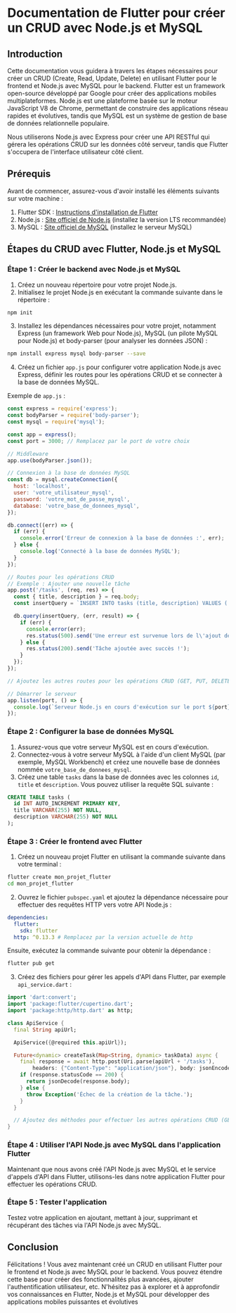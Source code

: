 # Documentation de Flutter pour créer un CRUD avec Node.js et MySQL

## Introduction

Cette documentation vous guidera à travers les étapes nécessaires pour créer un CRUD (Create, Read, Update, Delete) en utilisant Flutter pour le frontend et Node.js avec MySQL pour le backend. Flutter est un framework open-source développé par Google pour créer des applications mobiles multiplateformes. Node.js est une plateforme basée sur le moteur JavaScript V8 de Chrome, permettant de construire des applications réseau rapides et évolutives, tandis que MySQL est un système de gestion de base de données relationnelle populaire.

Nous utiliserons Node.js avec Express pour créer une API RESTful qui gérera les opérations CRUD sur les données côté serveur, tandis que Flutter s'occupera de l'interface utilisateur côté client.

## Prérequis

Avant de commencer, assurez-vous d'avoir installé les éléments suivants sur votre machine :

1. Flutter SDK : [Instructions d'installation de Flutter](https://flutter.dev/docs/get-started/install)
2. Node.js : [Site officiel de Node.js](https://nodejs.org/) (installez la version LTS recommandée)
3. MySQL : [Site officiel de MySQL](https://www.mysql.com/) (installez le serveur MySQL)

## Étapes du CRUD avec Flutter, Node.js et MySQL

### Étape 1 : Créer le backend avec Node.js et MySQL

1. Créez un nouveau répertoire pour votre projet Node.js.
2. Initialisez le projet Node.js en exécutant la commande suivante dans le répertoire :

```bash
npm init
```

3. Installez les dépendances nécessaires pour votre projet, notamment Express (un framework Web pour Node.js), MySQL (un pilote MySQL pour Node.js) et body-parser (pour analyser les données JSON) :

```bash
npm install express mysql body-parser --save
```

4. Créez un fichier `app.js` pour configurer votre application Node.js avec Express, définir les routes pour les opérations CRUD et se connecter à la base de données MySQL.

Exemple de `app.js` :

```javascript
const express = require('express');
const bodyParser = require('body-parser');
const mysql = require('mysql');

const app = express();
const port = 3000; // Remplacez par le port de votre choix

// Middleware
app.use(bodyParser.json());

// Connexion à la base de données MySQL
const db = mysql.createConnection({
  host: 'localhost',
  user: 'votre_utilisateur_mysql',
  password: 'votre_mot_de_passe_mysql',
  database: 'votre_base_de_donnees_mysql',
});

db.connect((err) => {
  if (err) {
    console.error('Erreur de connexion à la base de données :', err);
  } else {
    console.log('Connecté à la base de données MySQL');
  }
});

// Routes pour les opérations CRUD
// Exemple : Ajouter une nouvelle tâche
app.post('/tasks', (req, res) => {
  const { title, description } = req.body;
  const insertQuery = `INSERT INTO tasks (title, description) VALUES ('${title}', '${description}')`;

  db.query(insertQuery, (err, result) => {
    if (err) {
      console.error(err);
      res.status(500).send('Une erreur est survenue lors de l\'ajout de la tâche.');
    } else {
      res.status(200).send('Tâche ajoutée avec succès !');
    }
  });
});

// Ajoutez les autres routes pour les opérations CRUD (GET, PUT, DELETE)

// Démarrer le serveur
app.listen(port, () => {
  console.log(`Serveur Node.js en cours d'exécution sur le port ${port}`);
});
```

### Étape 2 : Configurer la base de données MySQL

1. Assurez-vous que votre serveur MySQL est en cours d'exécution.
2. Connectez-vous à votre serveur MySQL à l'aide d'un client MySQL (par exemple, MySQL Workbench) et créez une nouvelle base de données nommée `votre_base_de_donnees_mysql`.
3. Créez une table `tasks` dans la base de données avec les colonnes `id`, `title` et `description`. Vous pouvez utiliser la requête SQL suivante :

```sql
CREATE TABLE tasks (
  id INT AUTO_INCREMENT PRIMARY KEY,
  title VARCHAR(255) NOT NULL,
  description VARCHAR(255) NOT NULL
);
```

### Étape 3 : Créer le frontend avec Flutter

1. Créez un nouveau projet Flutter en utilisant la commande suivante dans votre terminal :

```bash
flutter create mon_projet_flutter
cd mon_projet_flutter
```

2. Ouvrez le fichier `pubspec.yaml` et ajoutez la dépendance nécessaire pour effectuer des requêtes HTTP vers votre API Node.js :

```yaml
dependencies:
  flutter:
    sdk: flutter
  http: ^0.13.3 # Remplacez par la version actuelle de http
```

Ensuite, exécutez la commande suivante pour obtenir la dépendance :

```bash
flutter pub get
```

3. Créez des fichiers pour gérer les appels d'API dans Flutter, par exemple `api_service.dart` :

```dart
import 'dart:convert';
import 'package:flutter/cupertino.dart';
import 'package:http/http.dart' as http;

class ApiService {
  final String apiUrl;

  ApiService({@required this.apiUrl});

  Future<dynamic> createTask(Map<String, dynamic> taskData) async {
    final response = await http.post(Uri.parse(apiUrl + '/tasks'),
        headers: {"Content-Type": "application/json"}, body: jsonEncode(taskData));
    if (response.statusCode == 200) {
      return jsonDecode(response.body);
    } else {
      throw Exception('Échec de la création de la tâche.');
    }
  }

  // Ajoutez des méthodes pour effectuer les autres opérations CRUD (GET, PUT, DELETE)
}
```

### Étape 4 : Utiliser l'API Node.js avec MySQL dans l'application Flutter

Maintenant que nous avons créé l'API Node.js avec MySQL et le service d'appels d'API dans Flutter, utilisons-les dans notre application Flutter pour effectuer les opérations CRUD.

### Étape 5 : Tester l'application

Testez votre application en ajoutant, mettant à jour, supprimant et récupérant des tâches via l'API Node.js avec MySQL.

## Conclusion

Félicitations ! Vous avez maintenant créé un CRUD en utilisant Flutter pour le frontend et Node.js avec MySQL pour le backend. Vous pouvez étendre cette base pour créer des fonctionnalités plus avancées, ajouter l'authentification utilisateur, etc. N'hésitez pas à explorer et à approfondir vos connaissances en Flutter, Node.js et MySQL pour développer des applications mobiles puissantes et évolutives